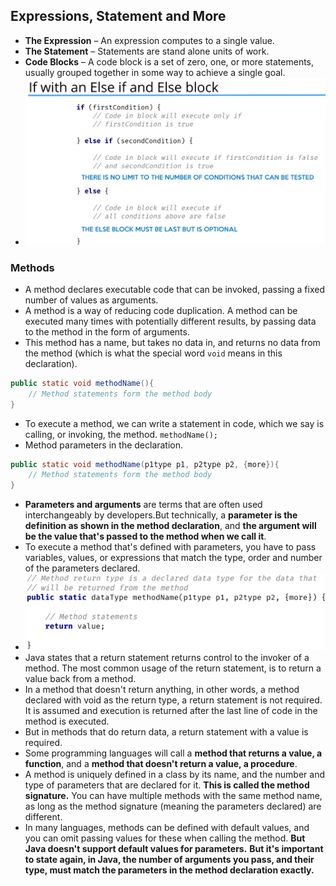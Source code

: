 ## Expressions, Statement and More

- **The Expression** – An expression computes to a single value.
- **The Statement** – Statements are stand alone units of work.
- **Code Blocks** – A code block is a set of zero, one, or more statements, usually grouped together in some way to achieve a single goal.
- ![image.png](assets/image.png)


### Methods

- A method declares executable code that can be invoked, passing a fixed number of values as arguments.
- A method is a way of reducing code duplication.  A method can be executed many times with potentially different results, by passing data to the method in the form of arguments.
- This method has a name, but takes no data in, and returns no data from the method (which is what the special word `void` means in this declaration).

```java
public static void methodName(){
    // Method statements form the method body 
}
```
- To execute a method, we can write a statement in code, which we say is calling, or invoking, the method. `methodName();`
-  Method parameters in the declaration.

```java
public static void methodName(p1type p1, p2type p2, {more}){
    // Method statements form the method body 
}
```
- **Parameters and arguments** are terms that are often used interchangeably by developers.But technically, a **parameter is the definition as shown in the method declaration**, and **the argument will be the value that's passed to the method when we call it**.
- To execute a method that's defined with parameters, you have to pass variables, values, or expressions that match the type, order and number of the parameters declared.
- ![img.png](assets/img.png)
- Java states that a return statement returns control to the invoker of a method. The most common usage of the return statement, is to return a value back from a method.
- In a method that doesn't return anything, in other words, a method declared with void as the return type, a return statement is not required.  It is assumed and execution is returned after the last line of code in the method is executed.
- But in methods that do return data, a return statement with a value is required.
- Some programming languages will call a **method that returns a value, a function**, and a **method that doesn't return a value, a procedure**.  
- A method is uniquely defined in a class by its name, and the number and type of parameters that are declared for it.  **This is called the method signature.**
  You can have multiple methods with the same method name, as long as the method signature (meaning the parameters declared) are different.
- In many languages, methods can be defined with default values, and you can omit passing values for these when calling the method.
  **But Java doesn't support default values for parameters.**
  **But it's important to state again, in Java, the number of arguments you pass, and their type, must match the parameters in the method declaration exactly.**


































































